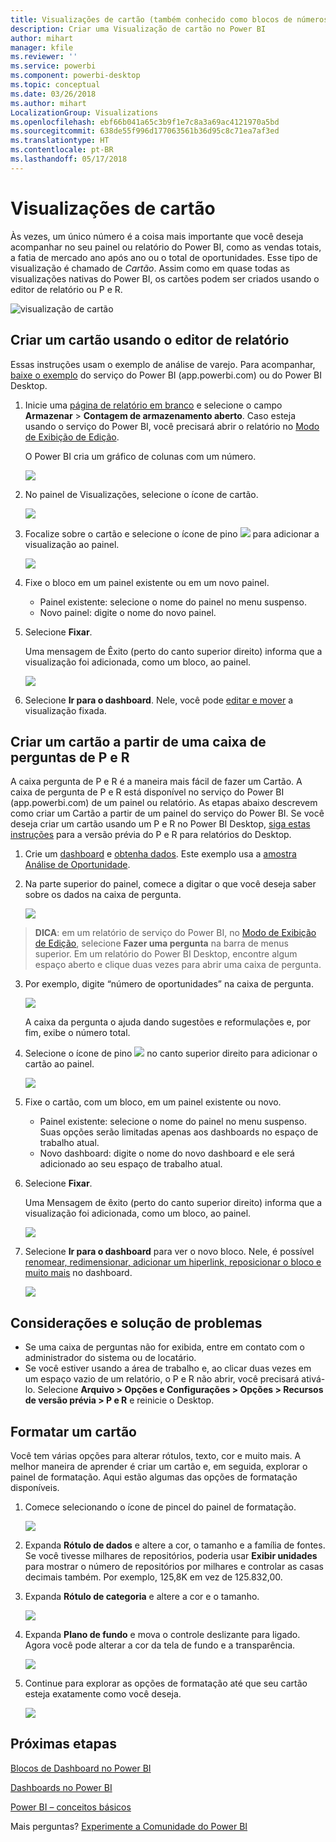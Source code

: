 ```yaml
---
title: Visualizações de cartão (também conhecido como blocos de números grandes)
description: Criar uma Visualização de cartão no Power BI
author: mihart
manager: kfile
ms.reviewer: ''
ms.service: powerbi
ms.component: powerbi-desktop
ms.topic: conceptual
ms.date: 03/26/2018
ms.author: mihart
LocalizationGroup: Visualizations
ms.openlocfilehash: ebf66b041a65c3b9f1e7c8a3a69ac4121970a5bd
ms.sourcegitcommit: 638de55f996d177063561b36d95c8c71ea7af3ed
ms.translationtype: HT
ms.contentlocale: pt-BR
ms.lasthandoff: 05/17/2018
---
```

# <a name="card-visualizations"></a>Visualizações de cartão
Às vezes, um único número é a coisa mais importante que você deseja acompanhar no seu painel ou relatório do Power BI, como as vendas totais, a fatia de mercado ano após ano ou o total de oportunidades. Esse tipo de visualização é chamado de *Cartão*. Assim como em quase todas as visualizações nativas do Power BI, os cartões podem ser criados usando o editor de relatório ou P e R.

![visualização de cartão](media/power-bi-visualization-card/pbi_opptuntiescard.png)

## <a name="create-a-card-using-the-report-editor"></a>Criar um cartão usando o editor de relatório
Essas instruções usam o exemplo de análise de varejo. Para acompanhar, [baixe o exemplo](sample-datasets.md) do serviço do Power BI (app.powerbi.com) ou do Power BI Desktop.   

1. Inicie uma [página de relatório em branco](power-bi-report-add-page.md) e selecione o campo **Armazenar** \> **Contagem de armazenamento aberto**. Caso esteja usando o serviço do Power BI, você precisará abrir o relatório no [Modo de Exibição de Edição](service-interact-with-a-report-in-editing-view.md).

    O Power BI cria um gráfico de colunas com um número.

   ![](media/power-bi-visualization-card/pbi_rptnumbertilechart.png)
2. No painel de Visualizações, selecione o ícone de cartão.

   ![](media/power-bi-visualization-card/pbi_changechartcard.png)
6. Focalize sobre o cartão e selecione o ícone de pino ![](media/power-bi-visualization-card/pbi_pintile.png) para adicionar a visualização ao painel.

   ![](media/power-bi-visualization-card/power-bi-pin-icon.png)
7. Fixe o bloco em um painel existente ou em um novo painel.

   * Painel existente: selecione o nome do painel no menu suspenso.
   * Novo painel: digite o nome do novo painel.
8. Selecione **Fixar**.

   Uma mensagem de Êxito (perto do canto superior direito) informa que a visualização foi adicionada, como um bloco, ao painel.

   ![](media/power-bi-visualization-card/power-bi-pin-success-message.png)
9. Selecione **Ir para o dashboard**. Nele, você pode [editar e mover](service-dashboard-edit-tile.md) a visualização fixada.


## <a name="create-a-card-from-the-qa-question-box"></a>Criar um cartão a partir de uma caixa de perguntas de P e R
A caixa pergunta de P e R é a maneira mais fácil de fazer um Cartão. A caixa de pergunta de P e R está disponível no serviço do Power BI (app.powerbi.com) de um painel ou relatório. As etapas abaixo descrevem como criar um Cartão a partir de um painel do serviço do Power BI. Se você deseja criar um cartão usando um P e R no Power BI Desktop, [siga estas instruções](https://powerbi.microsoft.com/en-us/blog/power-bi-desktop-december-feature-summary/#QandA) para a versão prévia do P e R para relatórios do Desktop.

1. Crie um [dashboard](service-dashboards.md) e [obtenha dados](service-get-data.md). Este exemplo usa a [amostra Análise de Oportunidade](sample-opportunity-analysis.md).

1. Na parte superior do painel, comece a digitar o que você deseja saber sobre os dados na caixa de pergunta. 

   ![](media/power-bi-visualization-card/power-bi-q-and-a-box.png)

>**DICA**: em um relatório de serviço do Power BI, no [Modo de Exibição de Edição](service-reading-view-and-editing-view.md), selecione **Fazer uma pergunta** na barra de menus superior. Em um relatório do Power BI Desktop, encontre algum espaço aberto e clique duas vezes para abrir uma caixa de pergunta.

3. Por exemplo, digite “número de oportunidades” na caixa de pergunta.

   ![](media/power-bi-visualization-card/power-bi-q-and-a.png)

   A caixa da pergunta o ajuda dando sugestões e reformulações e, por fim, exibe o número total.  
4. Selecione o ícone de pino ![](media/power-bi-visualization-card/pbi_pintile.png) no canto superior direito para adicionar o cartão ao painel.

   ![](media/power-bi-visualization-card/power-bi-pin.png)
5. Fixe o cartão, com um bloco, em um painel existente ou novo.

   * Painel existente: selecione o nome do painel no menu suspenso. Suas opções serão limitadas apenas aos dashboards no espaço de trabalho atual.
   * Novo dashboard: digite o nome do novo dashboard e ele será adicionado ao seu espaço de trabalho atual.
6. Selecione **Fixar**.

   Uma Mensagem de êxito (perto do canto superior direito) informa que a visualização foi adicionada, como um bloco, ao painel.  

   ![](media/power-bi-visualization-card/power-bi-success.png)
7. Selecione **Ir para o dashboard** para ver o novo bloco. Nele, é possível [renomear, redimensionar, adicionar um hiperlink, reposicionar o bloco e muito mais](service-dashboard-edit-tile.md) no dashboard.

   ![](media/power-bi-visualization-card/power-bi-pinned.png)

## <a name="considerations-and-troubleshooting"></a>Considerações e solução de problemas
- Se uma caixa de perguntas não for exibida, entre em contato com o administrador do sistema ou de locatário.    
- Se você estiver usando a área de trabalho e, ao clicar duas vezes em um espaço vazio de um relatório, o P e R não abrir, você precisará ativá-lo.  Selecione **Arquivo > Opções e Configurações > Opções > Recursos de versão prévia > P e R** e reinicie o Desktop.

## <a name="format-a-card"></a>Formatar um cartão
Você tem várias opções para alterar rótulos, texto, cor e muito mais. A melhor maneira de aprender é criar um cartão e, em seguida, explorar o painel de formatação. Aqui estão algumas das opções de formatação disponíveis. 

1. Comece selecionando o ícone de pincel do painel de formatação. 

    ![](media/power-bi-visualization-card/power-bi-format-card.png)
2. Expanda **Rótulo de dados** e altere a cor, o tamanho e a família de fontes. Se você tivesse milhares de repositórios, poderia usar **Exibir unidades** para mostrar o número de repositórios por milhares e controlar as casas decimais também. Por exemplo, 125,8K em vez de 125.832,00.

3.  Expanda **Rótulo de categoria** e altere a cor e o tamanho.

    ![](media/power-bi-visualization-card/power-bi-card-format.png)

4. Expanda **Plano de fundo** e mova o controle deslizante para ligado.  Agora você pode alterar a cor da tela de fundo e a transparência.

    ![](media/power-bi-visualization-card/power-bi-format-color.png)

5. Continue para explorar as opções de formatação até que seu cartão esteja exatamente como você deseja. 

    ![](media/power-bi-visualization-card/power-bi-formatted.png)

## <a name="next-steps"></a>Próximas etapas
[Blocos de Dashboard no Power BI](service-dashboard-tiles.md)

[Dashboards no Power BI](service-dashboards.md)

[Power BI – conceitos básicos](service-basic-concepts.md)

Mais perguntas? [Experimente a Comunidade do Power BI](http://community.powerbi.com/)

